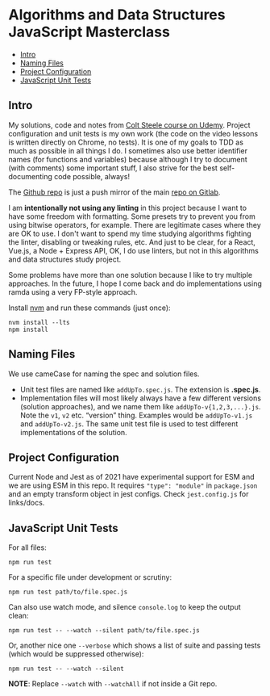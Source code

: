 # Algorithms and Data Structures JavaScript Masterclass


<!-- vim-markdown-toc GitLab -->

* [Intro](#intro)
* [Naming Files](#naming-files)
* [Project Configuration](#project-configuration)
* [JavaScript Unit Tests](#javascript-unit-tests)

<!-- vim-markdown-toc -->

## Intro

My solutions, code and notes from [Colt Steele course on Udemy](https://www.udemy.com/course/js-algorithms-and-data-structures-masterclass). Project configuration and unit tests is my own work (the code on the video lessons is written directly on Chrome, no tests). It is one of my goals to TDD as much as possible in all things I do. I sometimes also use better identifier names (for functions and variables) because although I try to document (with comments) some important stuff, I also strive for the best self-documenting code possible, always!

The [Github repo](https://github.com/FernandoBasso/JavaScript-Algorithms-and-Data-Structures-Masterclass) is just a push mirror of the main [repo on Gitlab](https://gitlab.com/programming-studies/javascript-algorithms-data-structures-masterclass).

I am **intentionally not using any linting** in this project because I want to have some freedom with formatting. Some presets try to prevent you from using bitwise operators, for example. There are legitimate cases where they are OK to use. I don't want to spend my time studying algorithms fighting the linter, disabling or tweaking rules, etc. And just to be clear, for a React, Vue.js, a Node + Express API, OK, I do use linters, but not in this algorithms and data structures study project.

Some problems have more than one solution because I like to try multiple approaches. In the future, I hope I come back and do implementations using ramda using a very FP-style approach.

Install [nvm](https://github.com/nvm-sh/nvm) and run these commands (just once):

```
nvm install --lts
npm install
```

## Naming Files

We use cameCase for naming the spec and solution files.

* Unit test files are named like `addUpTo.spec.js`. The extension is **.spec.js**.
* Implementation files will most likely always have a few different versions (solution approaches), and we name them like `addUpTo-v{1,2,3,...}.js`. Note the `v1`, `v2` etc. “version” thing. Examples would be `addUpTo-v1.js` and `addUpTo-v2.js`. The same unit test file is used to test different implementations of the solution.

## Project Configuration

Current Node and Jest as of 2021 have experimental support for ESM and we are using ESM in this repo. It requires `"type": "module"` in `package.json` and an empty transform object in jest configs. Check `jest.config.js` for links/docs.

## JavaScript Unit Tests

For all files:

```
npm run test
```

For a specific file under development or scrutiny:

```
npm run test path/to/file.spec.js
```

Can also use watch mode, and silence `console.log` to keep the output clean:

```
npm run test -- --watch --silent path/to/file.spec.js
```

Or, another nice one `--verbose` which shows a list of suite and passing tests (which would be suppressed otherwise):


```
npm run test -- --watch --silent
```

**NOTE**: Replace `--watch` with `--watchAll` if not inside a Git repo.

